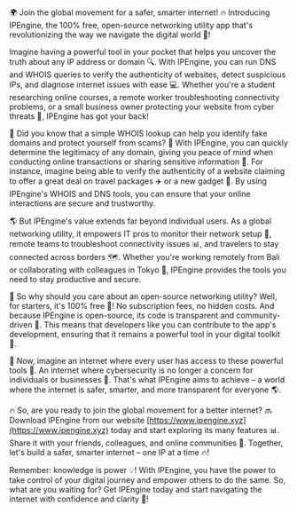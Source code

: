 🌍 Join the global movement for a safer, smarter internet! 🔥 Introducing IPEngine, the 100% free, open-source networking utility app that's revolutionizing the way we navigate the digital world 📡!

Imagine having a powerful tool in your pocket that helps you uncover the truth about any IP address or domain 🔍. With IPEngine, you can run DNS and WHOIS queries to verify the authenticity of websites, detect suspicious IPs, and diagnose internet issues with ease 💻. Whether you're a student researching online courses, a remote worker troubleshooting connectivity problems, or a small business owner protecting your website from cyber threats 👥, IPEngine has got your back!

🔧 Did you know that a simple WHOIS lookup can help you identify fake domains and protect yourself from scams? 🚫 With IPEngine, you can quickly determine the legitimacy of any domain, giving you peace of mind when conducting online transactions or sharing sensitive information 💸. For instance, imagine being able to verify the authenticity of a website claiming to offer a great deal on travel packages ✈️ or a new gadget 📱. By using IPEngine's WHOIS and DNS tools, you can ensure that your online interactions are secure and trustworthy.

🌎 But IPEngine's value extends far beyond individual users. As a global networking utility, it empowers IT pros to monitor their network setup 🔧, remote teams to troubleshoot connectivity issues 📊, and travelers to stay connected across borders 🗺️. Whether you're working remotely from Bali or collaborating with colleagues in Tokyo 🏢, IPEngine provides the tools you need to stay productive and secure.

🌟 So why should you care about an open-source networking utility? Well, for starters, it's 100% free 🎁! No subscription fees, no hidden costs. And because IPEngine is open-source, its code is transparent and community-driven 👥. This means that developers like you can contribute to the app's development, ensuring that it remains a powerful tool in your digital toolkit 🔧.

🌟 Now, imagine an internet where every user has access to these powerful tools 🌈. An internet where cybersecurity is no longer a concern for individuals or businesses 💪. That's what IPEngine aims to achieve – a world where the internet is safer, smarter, and more transparent for everyone 🌎.

🔥 So, are you ready to join the global movement for a better internet? 🔜 Download IPEngine from our website [https://www.ipengine.xyz](https://www.ipengine.xyz) today and start exploring its many features 📊. Share it with your friends, colleagues, and online communities 🤝. Together, let's build a safer, smarter internet – one IP at a time 🔥!

Remember: knowledge is power 💡! With IPEngine, you have the power to take control of your digital journey and empower others to do the same. So, what are you waiting for? Get IPEngine today and start navigating the internet with confidence and clarity 🌟!